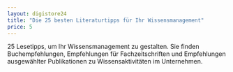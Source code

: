 ```yaml
---
layout: digistore24
title: "Die 25 besten Literaturtipps für Ihr Wissensmanagement"
price: 5
---
```

<p>25 Lesetipps, um Ihr Wissensmanagement zu gestalten. Sie finden Buchempfehlungen, Empfehlungen f&#xFC;r Fachzeitschriften und Empfehlungen ausgew&#xE4;hlter Publikationen zu Wissensaktivit&#xE4;ten im Unternehmen.</p>